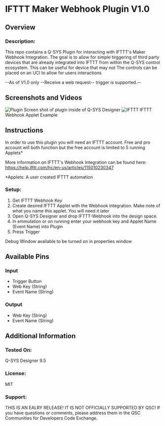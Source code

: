 # IFTTT Maker Webhook Plugin V1.0

## Overview
### Description:
This repo contains a Q-SYS Plugin for interacting with IFTTT's Maker Webhook Integration. The goal is to allow for simple tirggering of third party devices that are already integrated into IFTTT from within the Q-SYS control ecosystem. This can be useful for device that may not The controls can be placed on an UCI to allow for users interactions

--As of V1.0 only --Receive a web request-- trigger is supported.--

## Screenshots and Videos

![Plugin](https://github.com/ecarlson88/Q-SYS-IFTTT-Webhook-Plugin/blob/main/Screenshot%202022-10-05%20104616.png)
Screen shot of plugin inside of Q-SYS Designer
![IFTTT](https://github.com/ecarlson88/Q-SYS-IFTTT-Webhook-Plugin/blob/main/Screenshot%202022-10-05%20200726.png)
IFTTT Webhook Applet Example


## Instructions
In order to use this plugin you will need an IFTTT account. Free and pro account will both function but the free account is limited to 5 running Applets*

More information on IFTTT's Webhook Integration can be found here: https://help.ifttt.com/hc/en-us/articles/115010230347


*Applets: A user created IFTTT automation

### Setup:
1. Get IFTTT Webhook Key
2. Create desired IFTTT Applet with the Webhook integration. Make note of what you name this applet. You will need it later 
3. Open Q-SYS Designer and drop IFTTT-Webhook into the design space.
4. In emmulation or on running enter your webhook key and Applet Name (Event Name) into Plugin
5. Press Trigger 

Debug Window available to be turned on in properties window

## Available Pins

### Input
- Trigger Button
- Web Key (String)
- Event Name (String)
### Output
- Web Key (String)
- Event Name (String)

## Additional Information
### Tested On:
Q-SYS Designer 9.5
### License:
MIT
### Support:
THIS IS AN EALRY RELEASE! IT IS NOT OFFICIALLY SUPPORTED BY QSC!
If you have questions or comments, please address them in the QSC Communities for Developers Code Exchange. 
